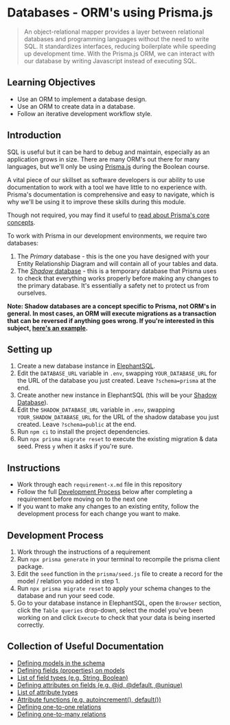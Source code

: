 # Databases - ORM's using Prisma.js

> An object-relational mapper provides a layer between relational databases and programming languages without the need to write SQL. It standardizes interfaces, reducing boilerplate while speeding up development time. With the Prisma.js ORM, we can interact with our database by writing Javascript instead of executing SQL.

## Learning Objectives
- Use an ORM to implement a database design.
- Use an ORM to create data in a database.
- Follow an iterative development workflow style.

## Introduction

SQL is useful but it can be hard to debug and maintain, especially as an application grows in size. There are many ORM's out there for many languages, but we'll only be using [Prisma.js](https://www.prisma.io/docs/) during the Boolean course.

A vital piece of our skillset as software developers is our ability to use documentation to work with a tool we have little to no experience with. Prisma's documentation is comprehensive and easy to navigate, which is why we'll be using it to improve these skills during this module.

Though not required, you may find it useful to [read about Prisma's core concepts](https://www.prisma.io/docs/concepts/overview/what-is-prisma).

To work with Prisma in our development environments, we require two databases:
1. The *Primary* database - this is the one you have designed with your Entity Relationship Diagram and will contain all of your tables and data.
2. The [*Shadow* database](https://www.prisma.io/docs/concepts/components/prisma-migrate/shadow-database) - this is a temporary database that Prisma uses to check that everything works properly before making any changes to the primary database. It's essentially a safety net to protect us from ourselves.

**Note: Shadow databases are a concept specific to Prisma, not ORM's in general. In most cases, an ORM will execute migrations as a transaction that can be reversed if anything goes wrong. If you're interested in this subject, [here's an example](./db-transactions.md).**

## Setting up

1. Create a new database instance in [ElephantSQL](https://www.elephantsql.com/).
2. Edit the `DATABASE_URL` variable in `.env`, swapping `YOUR_DATABASE_URL` for the URL of the database you just created. Leave `?schema=prisma` at the end.
3. Create another new instance in ElephantSQL (this will be your [Shadow Database](https://www.prisma.io/docs/concepts/components/prisma-migrate/shadow-database)).
4. Edit the `SHADOW_DATABASE_URL` variable in `.env`, swapping `YOUR_SHADOW_DATABASE_URL` for the URL of the shadow database you just created. Leave `?schema=public` at the end.
5. Run `npm ci` to install the project dependencies.
6. Run `npx prisma migrate reset` to execute the existing migration & data seed. Press `y` when it asks if you're sure.

## Instructions

- Work through each `requirement-x.md` file in this repository
- Follow the full [Development Process](#development-process) below after completing a requirement before moving on to the next one
- If you want to make any changes to an existing entity, follow the development process for each change you want to make.

## Development Process

1. Work through the instructions of a requirement
2. Run `npx prisma generate` in your terminal to recompile the prisma client package.
3. Edit the `seed` function in the `prisma/seed.js` file to create a record for the model / relation you added in step 1.
4. Run `npx prisma migrate reset` to apply your schema changes to the database and run your seed code.
5. Go to your database instance in ElephantSQL, open the `Browser` section, click the `Table queries` drop-down, select the model you've been working on and click `Execute` to check that your data is being inserted correctly.

## Collection of Useful Documentation

- [Defining models in the schema](https://www.prisma.io/docs/concepts/components/prisma-schema/data-model#defining-models)
- [Defining fields (properties) on models](https://www.prisma.io/docs/concepts/components/prisma-schema/data-model#defining-fields)
- [List of field types (e.g. String, Boolean)](https://www.prisma.io/docs/reference/api-reference/prisma-schema-reference#model-field-scalar-types)
- [Defining attributes on fields (e.g. @id, @default, @unique)](https://www.prisma.io/docs/concepts/components/prisma-schema/data-model#defining-attributes)
- [List of attribute types](https://www.prisma.io/docs/reference/api-reference/prisma-schema-reference#attributes)
- [Attribute functions (e.g. autoincrement(), default())](https://www.prisma.io/docs/reference/api-reference/prisma-schema-reference#attribute-functions)
- [Defining one-to-one relations](https://www.prisma.io/docs/concepts/components/prisma-schema/relations/one-to-one-relations)
- [Defining one-to-many relations](https://www.prisma.io/docs/concepts/components/prisma-schema/relations/one-to-many-relations)